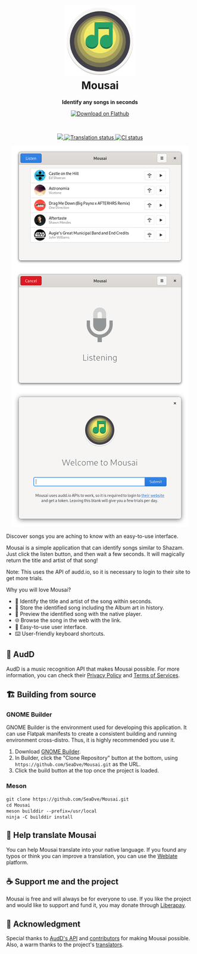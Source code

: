 <h1 align="center">
  <img src="data/logo/io.github.seadve.Mousai.svg" alt="Mousai" width="192" height="192"/><br>
  Mousai
</h1>

<p align="center"><strong>Identify any songs in seconds</strong></p>

<p align="center">
  <a href="https://flathub.org/apps/details/io.github.seadve.Mousai"><img width="200" alt="Download on Flathub" src="https://flathub.org/assets/badges/flathub-badge-en.png"/></a>
</p>

<br>
<p align="center">
  <a href="https://liberapay.com/SeaDve/">
    <img src="https://img.shields.io/liberapay/receives/SeaDve.svg?logo=liberapay">
  </a>
  <a href="https://hosted.weblate.org/engage/kooha/">
    <img src="https://hosted.weblate.org/widgets/kooha/-/mousai/svg-badge.svg" alt="Translation status"  />
  </a>
  <a href="https://github.com/SeaDve/Mousai/actions/workflows/testing.yml">
    <img src="https://github.com/SeaDve/Mousai/actions/workflows/testing.yml/badge.svg" alt="CI status"/>
  </a>
</p>

<p align="center">
  <img src="screenshots/Mousai-preview.png" alt="Preview"/>
</p>

Discover songs you are aching to know with an easy-to-use interface.

Mousai is a simple application that can identify songs similar to Shazam. Just
click the listen button, and then wait a few seconds. It will magically return
the title and artist of that song!

Note: This uses the API of audd.io, so it is necessary to login to their site to get more trials.

Why you will love Mousai?
* 🎵 Identify the title and artist of the song within seconds.
* 🎸 Store the identified song including the Album art in history.
* 🎼 Preview the identified song with the native player.
* 🌐 Browse the song in the web with the link.
* 📱 Easy-to-use user interface.
* ⌨️ User-friendly keyboard shortcuts.

## 🌈 AudD

AudD is a music recognition API that makes Mousai possible. For more information,
you can check their [Privacy Policy](https://audd.io/privacy/) and [Terms of Services](https://audd.io/terms/).


## 🏗️ Building from source

### GNOME Builder
GNOME Builder is the environment used for developing this application. It can use Flatpak manifests to create a consistent building and running environment cross-distro. Thus, it is highly recommended you use it.

1. Download [GNOME Builder](https://flathub.org/apps/details/org.gnome.Builder).
2. In Builder, click the "Clone Repository" button at the bottom, using `https://github.com/SeaDve/Mousai.git` as the URL.
3. Click the build button at the top once the project is loaded.

### Meson
```
git clone https://github.com/SeaDve/Mousai.git
cd Mousai
meson builddir --prefix=/usr/local
ninja -C builddir install
```


## 🙌 Help translate Mousai
You can help Mousai translate into your native language. If you found any typos 
or think you can improve a translation, you can use the [Weblate](https://hosted.weblate.org/engage/kooha/) platform.


## ☕ Support me and the project

Mousai is free and will always be for everyone to use. If you like the project and
would like to support and fund it, you may donate through [Liberapay](https://liberapay.com/SeaDve/).


## 💝 Acknowledgment

Special thanks to [AudD's API](https://audd.io/) and [contributors](https://github.com/SeaDve/Mousai/graphs/contributors) 
for making Mousai possible. Also, a warm thanks to the project's [translators](https://hosted.weblate.org/engage/kooha/).

